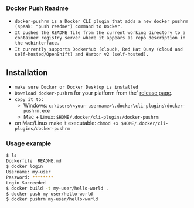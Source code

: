 ### Docker Push Readme
- `docker-pushrm is a Docker CLI plugin that adds a new docker pushrm (speak: "push readme") command to Docker.`
- `It pushes the README file from the current working directory to a container registry server where it appears as repo description in the webinterface.`
- `It currently supports Dockerhub (cloud), Red Hat Quay (cloud and self-hosted/OpenShift) and Harbor v2 (self-hosted).`



## Installation

- `make sure Docker or Docker Desktop is installed`
- `Download docker-pushrm` for your platform from the` [release page](https://github.com/christian-korneck/docker-pushrm/releases/latest).
- `copy it to:`
  - Windows: `c:\Users\<your-username>\.docker\cli-plugins\docker-pushrm.exe`
  - Mac + Linux: `$HOME/.docker/cli-plugins/docker-pushrm`
- on Mac/Linux make it executable: `chmod +x $HOME/.docker/cli-plugins/docker-pushrm`



 ### Usage example

```bash
$ ls
Dockerfile	README.md
$ docker login
Username: my-user
Password: ********
Login Succeeded
$ docker build -t my-user/hello-world .
$ docker push my-user/hello-world
$ docker pushrm my-user/hello-world
```



